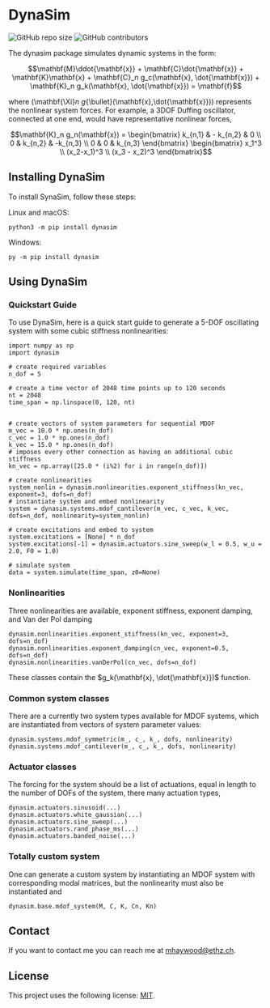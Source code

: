 # DynaSim

<!--- These are examples. See https://shields.io for others or to customize this set of shields. You might want to include dependencies, project status and licence info here --->
![GitHub repo size](https://img.shields.io/github/repo-size/MarcusHA94/dynasim)
![GitHub contributors](https://img.shields.io/github/contributors/MarcusHA94/dynasim)

<!-- Project name is a `<utility/tool/feature>` that allows `<insert_target_audience>` to do `<action/task_it_does>`. -->

The dynasim package simulates dynamic systems in the form:
```math
\mathbf{M}\ddot{\mathbf{x}} + \mathbf{C}\dot{\mathbf{x}} + \mathbf{K}\mathbf{x} + \mathbf{C}_n g_c(\mathbf{x}, \dot{\mathbf{x}}) + \mathbf{K}_n g_k(\mathbf{x}, \dot{\mathbf{x}}) = \mathbf{f}
```
where \(\mathbf{\Xi}_n g_{\bullet}(\mathbf{x},\dot{\mathbf{x}})\) represents the nonlinear system forces. For example, a 3DOF Duffing oscillator, connected at one end, would have representative nonlinear forces,
```math
\mathbf{K}_n g_n(\mathbf{x}) = \begin{bmatrix}
    k_{n,1} & - k_{n,2} & 0 \\
    0 & k_{n,2} & -k_{n,3} \\
    0 & 0 & k_{n,3}
\end{bmatrix}
\begin{bmatrix}
    x_1^3 \\
    (x_2-x_1)^3 \\
    (x_3 - x_2)^3
\end{bmatrix}
```

## Installing DynaSim

To install SynaSim, follow these steps:

Linux and macOS:
```
python3 -m pip install dynasim
```

Windows:
```
py -m pip install dynasim
```
## Using DynaSim

### Quickstart Guide

To use DynaSim, here is a quick start guide to generate a 5-DOF oscillating system with some cubic stiffness nonlinearities:

```
import numpy as np
import dynasim

# create required variables
n_dof = 5

# create a time vector of 2048 time points up to 120 seconds
nt = 2048
time_span = np.linspace(0, 120, nt)


# create vectors of system parameters for sequential MDOF
m_vec = 10.0 * np.ones(n_dof)
c_vec = 1.0 * np.ones(n_dof)
k_vec = 15.0 * np.ones(n_dof)
# imposes every other connection as having an additional cubic stiffness
kn_vec = np.array([25.0 * (i%2) for i in range(n_dof)])

# create nonlinearities
system_nonlin = dynasim.nonlinearities.exponent_stiffness(kn_vec, exponent=3, dofs=n_dof)
# instantiate system and embed nonlinearity
system = dynasim.systems.mdof_cantilever(m_vec, c_vec, k_vec, dofs=n_dof, nonlinearity=system_nonlin)

# create excitations and embed to system
system.excitations = [None] * n_dof
system.excitations[-1] = dynasim.actuators.sine_sweep(w_l = 0.5, w_u = 2.0, F0 = 1.0)

# simulate system
data = system.simulate(time_span, z0=None)
```

### Nonlinearities

Three nonlinearities are available, exponent stiffness, exponent damping, and Van der Pol damping

```
dynasim.nonlinearities.exponent_stiffness(kn_vec, exponent=3, dofs=n_dof)
dynasim.nonlinearities.exponent_damping(cn_vec, exponent=0.5, dofs=n_dof)
dynasim.nonlinearities.vanDerPol(cn_vec, dofs=n_dof)
```
These classes contain the $g_k(\mathbf{x}, \dot{\mathbf{x}})$ function.

### Common system classes

There are a currently two system types available for MDOF systems, which are instantiated from vectors of system parameter values:

```
dynasim.systems.mdof_symmetric(m_, c_, k_, dofs, nonlinearity)
dynasim.systems.mdof_cantilever(m_, c_, k_, dofs, nonlinearity)
```

### Actuator classes

The forcing for the system should be a list of actuations, equal in length to the number of DOFs of the system, there many actuation types,
```
dynasim.actuators.sinusoid(...)
dynasim.actuators.white_gaussian(...)
dynasim.actuators.sine_sweep(...)
dynasim.actuators.rand_phase_ms(...)
dynasim.actuators.banded_noise(...)
```

### Totally custom system

One can generate a custom system by instantiating an MDOF system with corresponding modal matrices, but the nonlinearity must also be instantiated and 
```
dynasim.base.mdof_system(M, C, K, Cn, Kn)
```

## Contact

If you want to contact me you can reach me at <mhaywood@ethz.ch>.

## License
<!--- If you're not sure which open license to use see https://choosealicense.com/--->

This project uses the following license: [MIT](<https://opensource.org/license/mit/>).
